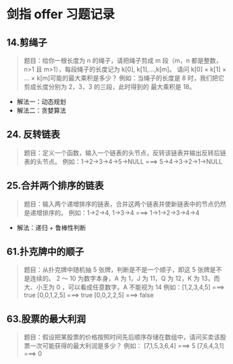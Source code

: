 # 剑指 offer 习题记录

## 14.剪绳子

> 题目：给你一根长度为 n 的绳子，请把绳子剪成 m 段（m，n 都是整数，n>1 且 m>1），每段绳子的长度记为 k[0], k[1],...,k[m]。
> 请问 k[0] × k[1] × ... × k[m]可能的最大乘积是多少？
> 例如：当绳子的长度是 8 时，我们把它剪成长度分别为 2，3，3 的三段，此时得到的 最大乘积是 18。

- 解法一：动态规划 
- 解法二：贪婪算法

## 24. 反转链表

> 题目：定义一个函数，输入一个链表的头节点，反转该链表并输出反转后链表的头节点。
> 例如：1->2->3->4->5->NULL ===> 5->4->3->2->1->NULL

## 25.合并两个排序的链表

> 题目：输入两个递增排序的链表，合并这两个链表并使新链表中的节点仍然是递增排序的。
> 例如：1->2->4, 1->3->4 ===> 1->1->2->3->4->4

- 解法：递归 + 鲁棒性判断

## 61.扑克牌中的顺子

> 题目：从扑克牌中随机抽 5 张牌，判断是不是一个顺子，即这 5 张牌是不是连续的。
> 2 ～ 10 为数字本身，A 为 1，J 为 11，Q 为 12，K 为 13，而大、小王为 0 ，可以看成任意数字。A 不能视为 14
> 例如：[1,2,3,4,5] ===> true [0,0,1,2,5] ===> true [0,0,2,2,5] ===> false


## 63.股票的最大利润

> 题目：假设把某股票的价格按照时间先后顺序存储在数组中，请问买卖该股票一次可能获得的最大利润是多少？
> 例如： [7,1,5,3,6,4] ===> 5  [7,6,4,3,1] ===> 0
